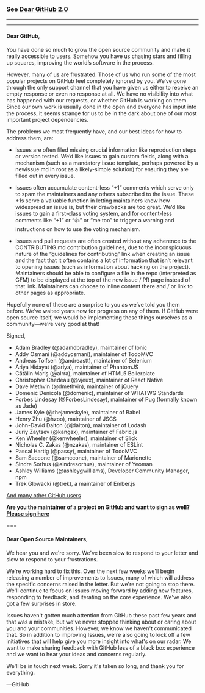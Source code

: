 ### See [Dear GitHub 2.0](https://github.com/drop-ice/dear-github-2.0)

---
---

#### Dear GitHub,

You have done so much to grow the open source community and make it really
accessible to users. Somehow you have us chasing stars and filling up squares,
improving the world’s software in the process.

However, many of us are frustrated. Those of us who run some of the most popular
projects on GitHub feel completely ignored by you. We’ve gone through the only
support channel that you have given us either to receive an empty response or
even no response at all. We have no visibility into what has happened with our
requests, or whether GitHub is working on them. Since our own work is usually
done in the open and everyone has input into the process, it seems strange for
us to be in the dark about one of our most important project dependencies.

The problems we most frequently have, and our best ideas for how to address
them, are:

- Issues are often filed missing crucial information like reproduction steps or
  version tested. We’d like issues to gain custom fields, along with a mechanism
  (such as a mandatory issue template, perhaps powered by a newissue.md in root
  as a likely-simple solution) for ensuring they are filled out in every issue.
- Issues often accumulate content-less “+1” comments which serve only to spam
  the maintainers and any others subscribed to the issue. These +1s serve a
  valuable function in letting maintainers know how widespread an issue is, but
  their drawbacks are too great. We’d like issues to gain a first-class voting
  system, and for content-less comments like “+1” or “:+1:” or “me too” to
  trigger a warning and instructions on how to use the voting mechanism.

- Issues and pull requests are often created without any adherence to the
  CONTRIBUTING.md contribution guidelines, due to the inconspicuous nature of
  the “guidelines for contributing” link when creating an issue and the fact
  that it often contains a lot of information that isn’t relevant to opening
  issues (such as information about hacking on the project). Maintainers should
  be able to configure a file in the repo (interpreted as GFM) to be displayed
  at the top of the new issue / PR page instead of that link. Maintainers can
  choose to inline content there and / or link to other pages as appropriate.

Hopefully none of these are a surprise to you as we’ve told you them before.
We’ve waited years now for progress on any of them. If GitHub were open source
itself, we would be implementing these things ourselves as a community—we’re
very good at that!

Signed,

* Adam Bradley (@adamdbradley), maintainer of Ionic
* Addy Osmani (@addyosmani), maintainer of TodoMVC
* Andreas Tolfsen (@andreastt), maintainer of Selenium
* Ariya Hidayat (@ariya), maintainer of PhantomJS
* Cătălin Mariș (@alrra), maintainer of HTML5 Boilerplate
* Christopher Chedeau (@vjeux), maintainer of React Native
* Dave Methvin (@dmethvin), maintainer of jQuery
* Domenic Denicola (@domenic), maintainer of WHATWG Standards
* Forbes Lindesay (@ForbesLindesay), maintainer of Pug (formally known as Jade)
* James Kyle (@thejameskyle), maintainer of Babel
* Henry Zhu (@hzoo), maintainer of JSCS
* John-David Dalton (@jdalton), maintainer of Lodash
* Juriy Zaytsev (@kangax), maintainer of Fabric.js
* Ken Wheeler (@kenwheeler), maintainer of Slick
* Nicholas C. Zakas (@nzakas), maintainer of ESLint
* Pascal Hartig (@passy), maintainer of TodoMVC
* Sam Saccone (@samccone), maintainer of Marionette
* Sindre Sorhus (@sindresorhus), maintainer of Yeoman
* Ashley Williams (@ashleygwilliams), Developer Community Manager, npm
* Trek Glowacki (@trek), a maintainer of Ember.js

[And many other GitHub users](https://docs.google.com/spreadsheets/d/1oGsg02jS-PnlIMJ3OlWIOEmhtG-udTwuDz_vsQPBHKs/edit?usp=sharing)

**Are you the maintainer of a project on GitHub and want to sign as well? [Please sign here](http://goo.gl/forms/DtmQnUXNSE)**

===

#### Dear Open Source Maintainers,

We hear you and we're sorry. We've been slow to respond to your letter and slow to respond to your frustrations.

We're working hard to fix this. Over the next few weeks we'll begin releasing a number of improvements to Issues, many of which will address the specific concerns raised in the letter. But we're not going to stop there. We'll continue to focus on Issues moving forward by adding new features, responding to feedback, and iterating on the core experience. We've also got a few surprises in store.

Issues haven't gotten much attention from GitHub these past few years and that was a mistake, but we've never stopped thinking about or caring about you and your communities. However, we know we haven't communicated that. So in addition to improving Issues, we're also going to kick off a few initiatives that will help give you more insight into what's on our radar. We want to make sharing feedback with GitHub less of a black box experience and we want to hear your ideas and concerns regularly.

We'll be in touch next week. Sorry it's taken so long, and thank you for everything.

—GitHub
